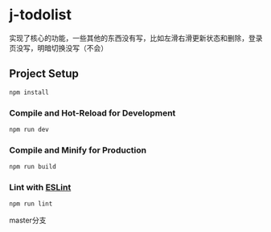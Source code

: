 # j-todolist

实现了核心的功能，一些其他的东西没有写，比如左滑右滑更新状态和删除，登录页没写，明暗切换没写（不会）
## Project Setup

```sh
npm install
```

### Compile and Hot-Reload for Development

```sh
npm run dev
```

### Compile and Minify for Production

```sh
npm run build
```

### Lint with [ESLint](https://eslint.org/)

```sh
npm run lint
```

master分支

